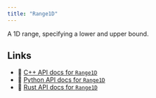 ```yaml
---
title: "Range1D"
---
```


A 1D range, specifying a lower and upper bound.


## Links
 * 🌊 [C++ API docs for `Range1D`](https://ref.rerun.io/docs/cpp/stable/structrerun_1_1components_1_1Range1D.html?speculative-link)
 * 🐍 [Python API docs for `Range1D`](https://ref.rerun.io/docs/python/stable/common/components?speculative-link#rerun.components.Range1D)
 * 🦀 [Rust API docs for `Range1D`](https://docs.rs/rerun/latest/rerun/components/struct.Range1D.html?speculative-link)


